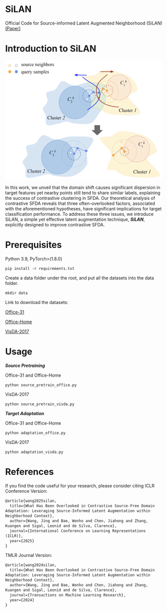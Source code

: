 # SiLAN

Official Code for Source-informed Latent Augmented Neighborhood (SiLAN) [(Paper)](https://openreview.net/forum?id=iulMde3dP1)

# Introduction to SiLAN

![image info](./overview.png)

In this work, we unveil that the domain shift causes significant dispersion in target features yet nearby points still tend to share similar labels, explaining the success of contrastive clustering in SFDA. Our theoretical analysis of contrastive SFDA reveals that three often-overlooked factors, associated with the aforementioned hypotheses, have significant implications for target classification performance. To address these three issues, we introduce SiLAN, a simple yet effective latent augmentation technique, ***SiLAN***, explicitly designed to improve contrastive SFDA.

# Prerequisites

Python 3.9, PyTorch>(1.8.0)

```
pip install -r requirements.txt
```

Create a data folder under the root, and put all the datasets into the data folder. 

```
mkdir data
```

Link to download the datasets:

[Office-31](https://openreview.net/forum?id=iulMde3dP1](https://faculty.cc.gatech.edu/~judy/domainadapt/))

[Office-Home](https://www.hemanthdv.org/officeHomeDataset.html)

[VisDA-2017](https://ai.bu.edu/visda-2017/)

# Usage

***Source Pretraining***

Office-31 and Office-Home

```
python source_pretrain_office.py
```

VisDA-2017
```
python source_pretrain_visda.py
```

***Target Adaptation***

Office-31 and Office-Home

```
python adaptation_office.py
```

VisDA-2017
```
python adaptation_visda.py
```


# References
If you find the code useful for your research, please consider citing
ICLR Conference Version:
```
@article{wang2025silan,
  title={What Has Been Overlooked in Contrastive Source-Free Domain Adaptation: Leveraging Source-Informed Latent Augmentation within Neighborhood Context},
  author={Wang, Jing and Bae, Wonho and Chen, Jiahong and Zhang, Kuangen and Sigal, Leonid and de Silva, Clarence},
  journal={International Conference on Learning Representations (ICLR)},
  year={2025}
}
```
TMLR Journal Version:
```
@article{wang2024silan,
  title={What Has Been Overlooked in Contrastive Source-Free Domain Adaptation: Leveraging Source-Informed Latent Augmentation within Neighborhood Context},
  author={Wang, Jing and Bae, Wonho and Chen, Jiahong and Zhang, Kuangen and Sigal, Leonid and de Silva, Clarence},
  journal={Transactions on Machine Learning Research},
  year={2024}
}
```

